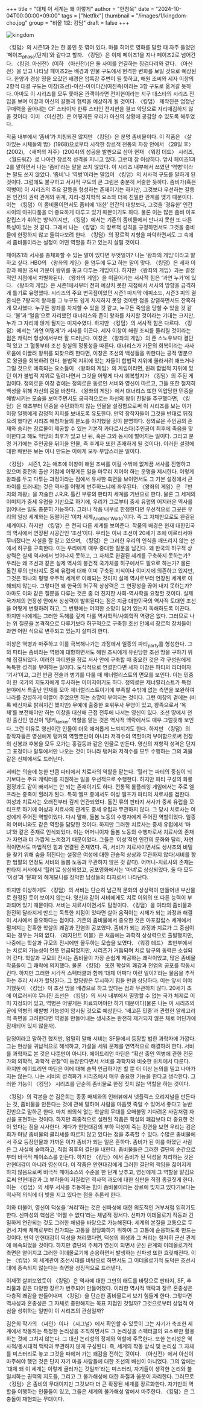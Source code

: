 +++
title = "대체 이 세계는 왜 이렇게"
author = "한창욱"
date = "2024-10-04T00:00:00+09:00"
tags = ["Netflix"]
thumbnail = "/images/1/kingdom-cho.jpg"
group = "비옽 1호: 킹덤"
draft = false
+++

![kingdom](/images/1/kingdom-cho.jpg)

〈킹덤〉의 시즌1과 2는 한 몸인 듯 엮여 있다. 마블 히어로 영화를 말할 때 자주 들었던 ‘페이즈<sub>phase</sub>(단계)’와 같다고 할까. 〈킹덤〉은 이제 페이즈1을 지나 페이즈2로 넘어간다. 〈킹덤: 아신전〉(이하 〈아신전〉)은 둘 사이를 연결하는 징검다리와 같다. 〈아신전〉을 딛고 나타날 페이즈2는 배경과 인물 구도에서 현격한 변화를 보일 것으로 예상된다. 한양과 경상 땅을 오갔던 배경은 압록강 주변이 될 듯하고, 해원 조씨와 세자 이창의 2항적 대결 구도는 이창(조선)-아신-아이다간(여진족)이라는 3항 구도로 옮겨갈 듯하다. 아마도 이 시리즈를 모두 쫓아온 관객이라면 전지현이라는 지구 대스타의 시리즈 진입을 보며 이창과 아신의 갈등과 협력을 예상하게 될 것이다. 〈킹덤〉 제작진은 엄청난 구매력을 끌어내는 CF 스타이자 한류 스타인 전지현을 결코 악당으로 자리매김하지 않을 것이다. 이미 〈아신전〉은 어떻게든 우리가 아신의 상황에 공감할 수 있도록 해두었다.

작품 내부에서 ‘좀비’가 지칭되진 않지만 〈킹덤〉은 분명 좀비물이다. 이 작품은 〈살아있는 시체들의 밤〉(1968)으로부터 시작한 장르적 전통의 자장 안에서 〈28일 후〉(2002), 〈새벽의 저주〉(2004)의 성공을 발판으로 삼아 현재 〈워킹 데드〉 시리즈, 〈월드워Z〉로 나아간 장르적 성격을 지니고 있다. 그런데 참 이상하다. 앞서 페이즈1과 2를 말하면서 나는 ‘좀비’라는 말을 쓰지 않았다. 이 시리즈 내부에서 쓰였던 ‘역병’이라는 말도 쓰지 않았다. ‘좀비’나 ‘역병’이라는 말없이 〈킹덤〉의 서사적 구도를 말하게 된 것이다. 그럼에도 불구하고 서사적 구도의 큰 그림은 충분히 서술한 듯하다. 좀비가(혹은 역병이) 이 시리즈의 주요 갈등을 형성하는 존재이기는 하지만, 그것보다 우선하는 갈등은 인간의 권력 관계와 위계, 지리-정치학적 요소와 더욱 친밀한 관계를 맺기 때문이다. 이는 〈킹덤〉이 좀비물이면서도 좀비에 ‘대한’ 인간의 대항보다, 그것을 ‘경유한’ 인간 사이의 아귀다툼을 더 중요하게 다루고 있기 때문이기도 하다. 물론 이는 많은 좀비 아포칼립스가 취하는 방식이지만, 〈킹덤〉에서는 기존의 좀비물에서 만나지 못한 또 다른 특성이 있는 것 같다. 그래서 나는 〈킹덤〉의 장르적 성격을 규정하면서도 그것을 좀비물에 한정하지 않고 들여다보려 한다. 〈킹덤〉의 장르적 지형을 파악하면서도 그 속에서 좀비물이라는 설정이 어떤 역할을 하고 있는지 살필 것이다.

페이즈1의 서사를 총체화할 수 있는 말이 있다면 무엇일까? 나는 ‘왕좌의 게임’이라고 말하고 싶다. HBO의 〈왕좌의 게임〉을 염두에 두고 하는 말이 맞다. 〈킹덤〉은 세자 이창과 해원 조씨 가문이 왕위를 놓고 다투는 게임이다. 하지만 〈왕좌의 게임〉과는 결정적인 지점에서 차별화된다. 〈왕좌의 게임〉을 이끌어가는 서사적 힘은 ‘과연 누가’에 있다. 〈왕좌의 게임〉은 시즌1에서부터 전혀 예상치 못한 지점에서 서사의 방향을 급격하게 틀기로 유명했다. 시리즈의 주요 변곡점이었던 시즌1 마지막 에피소드, 시즌3 피의 결혼식은 7왕국의 왕좌를 그 누구도 쉽게 차지하지 못할 것이란 점을 강렬하면서도 잔혹하게 묘사했다. 누구든 왕좌를 차지할 수 있을 것 같고, 누구든 죽임을 당할 수 있을 것 같다. ‘불’과 ‘얼음’으로 자리했던 대너리스와 존이 왕좌를 차지할 것이라는 기대는 크지만, 누가 그 자리에 앉게 될지는 미지수였다. 하지만 〈킹덤〉의 서사적 힘은 다르다. 〈킹덤〉에서는 ‘과연 어떻게’가 서사를 이끈다. 세자 이창이 해원 조씨를 물리칠 것이라는 점은 캐릭터 형성에서부터 잘 드러난다. 이창은 〈왕좌의 게임〉의 존 스노우보다 결단력 있고 그 혈통부터 조선 왕실의 정통성을 따른다. 대너리스가 가문의 회복이라는 사사로움에 이끌려 왕위를 되찾으려 한다면, 이창은 조선의 백성들을 위한다는 공적 명분으로 왕권을 회복하려 한다. 불법적 지위에 있는 자들이 합법적 지위에 올라서려 애쓰거나 그럴 것으로 예측되는 요소들이 〈왕좌의 게임〉의 게임이라면, 원래 합법적 지위에 있던 이가 불법적 지위로 밀려나면서 그것을 어떻게 다시 회복할지가 〈킹덤〉의 주된 게임이다. 정의로운 이창 곁에는 정의로운 동료인 서비와 영신이 따르고, 그들 또한 철저히 백성을 위해 자신의 몸을 바친다. 〈왕좌의 게임〉에서 대너리스 또한 억압당한 민중을 해방시키는 모습을 보여주면서도 궁극적으로는 자신의 왕위 찬탈을 추구했다면, 〈킹덤〉은 애초부터 민중을 수단화하지 않는 인물을 설정함으로써 이 시리즈를 보는 이가 이창 일행에게 감정적 지지를 보내도록 유도한다. 만약 창작자들이 그것을 반대로 뒤집으려 했다면 시리즈 애청자들의 분노를 야기했을 것이 분명하다. 정의로운 주인공의 존재와 승리는 장르물이 제공할 수 있는 기본적 카타르시스다(주인공이 최후에 죽음을 맞이한다고 해도 악당의 최후가 있고 난 뒤, 혹은 그와 동시에 벌어지는 일이다. 그리고 분명 거기에는 주인공을 뒤이을 인물, 즉 후계자 또한 존재하게 될 것이다). 이러한 설정에 대한 배반은 보는 이나 만드는 이에게 모두 부담스러운 일이다.

〈킹덤〉 시즌1, 2는 애초에 이창이 해원 조씨를 이길 수밖에 없게끔 서사를 진행하고 있으며 중전의 출산 기점에 어떻게든 일을 마무리 지어야 하는 운명을 제시한다. 이렇게 왕좌를 두고 다투는 과정이라는 점에서 유사한 측면을 보이면서도 그 기본 설정에서 큰 차이를 드러내는 것은 역사를 어떻게 변주하느냐에 좌우된다. 〈왕좌의 게임〉은 『반지의 제왕』을 저술한 J.R.R. 톨킨 부류의 판타지 세계를 기반으로 한다. 물론 그 세계의 이미지가 중세 유럽을 기반으로 하기에, 우리가 그로부터 중세 유럽의 어지러운 역사를 읽어내는 일도 충분히 가능하다. 그러나 작품 내부로 한정한다면 우선적으로 그곳은 우리의 일상 세계와는 동떨어진 ‘이차 세계<sub>Another World</sub>’이다. 즉 그 자체만으로도 완결된 세계이다. 하지만 〈킹덤〉은 전혀 다른 세계를 보여준다. 작품의 배경은 현재 대한민국의 역사에서 연장된 시공간인 ‘조선’이다. 우리는 이씨 조선이 20세기 초에 이르러서야 무너졌다는 사실을 잘 알고 있으며, 〈킹덤〉은 그러한 우리의 인식을 깨뜨리지 않는 선에서 허구를 구축한다. 이는 우리에게 매우 중대한 질문을 남긴다. 왜 한국의 허구적 상상력은 실제 역사에서 벗어나지 못하고, 그 자체로 완결된 세계를 구축하지 못하는가? 우리는 왜 조선과 같은 실제 역사의 봉건적 국가체를 허구에서도 필요로 하는가? 물론 톨킨 류의 판타지도 중세 유럽에 대해 이미 구축된 지식이나 이미지에 의존하고 있지만, 그것은 하나의 평행 우주적 세계로 이해되는 것이지 실제 역사로부터 연장된 세계로 이해되지 않는다. 그렇다면 왜 한국의 허구적 상상력은 그 연장성을 끊어 내지 못하는가? 아마도 이와 같은 질문을 다루는 것은 좀 더 진지한 사회-역사학을 요청할 것이다. 실제 국가체의 연장성 안에서 상상력이 발휘된다는 점은 지금 대한민국의 역사적 토대인 조선을 어떻게 변형하려 하고, 그 변형에는 어떠한 소망이 담겨 있는지 독해하도록 이끈다. 하지만 나에게는 그러한 독해를 깊게 다룰 역사학적/사회학적 역량은 없다. 그러므로 나는 위 질문을 본격적으로 다루기보다 허구적으로 구축된 조선 안에서 장르적 장치들이 과연 어떤 식으로 변주되고 있는지 살피려 한다.

이창은 역병과 마주하고 이를 극복해나가는 과정에서 일종의 파티<sub>party</sub>를 형성한다. 그의 파티는 좀비라는 역병에 대항하면서도 해원 조씨에게 유린당한 조선 땅을 구하기 위해 집결되었다. 이러한 파티원을 장르 서사 안에 구축할 때 중요한 것은 각 구성원에게 독특한 성격을 부여하는 일이다. 도식적으로 연결한다면 세자 이창은 파티의 리더이자 ‘기사’이고, 그런 만큼 전술과 병기를 다룰 때 제너럴리스트의 면모를 보인다. 이는 민중이 한 국가의 지도자에게 투사하는 이미지이기도 하다. 정의로운 제너럴리스트가 특정 분야에서 특출난 인재를 모아 제너럴리스트이기에 부족할 수밖에 없는 측면을 보완하여 나라를 강성하게 이끌어 주었으면 하는 소망이 부여되는 것이다. 그런 이창의 곁에는 (비록 배신자로 밝혀지긴 했지만) 무예에 출중한 호위무사 무영이 있고, 왕족으로서 ‘옥체’를 보전해야만 하는 이창을 대신해 근접 전투에 나서는 영신이 있다. 조선 땅에서 천민 출신인 영신이 ‘탱커<sub>tanker</sub>’ 역할을 맡는 것은 역사적 맥락에서도 매우 그럴듯해 보인다. 그런 이유로 영신이란 인물이 더욱 애처롭게 느껴지기도 한다. 하지만 〈킹덤〉의 창작자들은 영신에게 탱커의 역할뿐만이 아니라 저격수의 역할마저 부여함으로써 전장의 선봉과 후봉을 모두 오가는 홍길동과 같은 인물로 만든다. 영신의 저항적 성격은 단지 그 표정이나 말투에서만 나오는 것이 아니라 탱커와 저격수를 모두 수행하는 그의 괴물 같은 신체에서도 드러난다.

서비는 의술에 능한 만큼 파티에서 치료사의 역할을 맡는다. ‘힐러’는 파티의 중심이 되기보다는 주요 캐릭터를 지원하는 일을 우선적으로 수행한다. 하지만 파티 구성의 화룡점정과도 같이 빠져서는 안 되는 존재이기도 하다. 전통적 롤플레잉 게임에서는 주로 엘프라는 종족이 힐러가 된다. 특히 엘프 중에서도 여성 엘프가 파티의 치료사를 겸한다. 여성과 치료사는 오래전부터 깊게 연관되었다. 톨킨 류의 판타지 서사가 중세 유럽을 모티프로 하기에 여성과 치료사의 관계도 중세 유럽과 무관하지 않다. 그 당시 치료사는 여성에게 주어진 역할이었다. 다시 말해, 돌봄 노동의 수행자에게 주어진 역할이었다. 일종의 어머니와도 같은 역할을 담당한 것이다. 하지만 그러한 치료사는 중세 유럽에서 ‘마녀’와 같은 존재로 인식되었다. 이는 어머니이자 돌봄 노동의 수행자로서 치료사의 존재가 자연과 더 가깝게 느껴졌기 때문이었다. 그들은 ‘이성’적인 인간의 문화와 달리, 자연적이면서도 마법적인 힘과 연결된 존재였다. 즉, 서비가 치료사이면서도 생사초의 비밀을 찾기 위해 숲을 뒤진다는 설정은 여성에 대한 관습적 상상과 무관하지 않다(서비를 향한 범팔의 연정도 서비의 돌봄 노동과 무관하지 않은 것 같다). 어머니-치료사의 존재는 판타지 서사에서 ‘힐러’로 상상되었고, 공포영화에서는 ‘마녀’로 상상되었다. 둘 다 모두 ‘이성’과 ‘문화’의 헤게모니를 장악한 남성들의 타자로서 나타난다.

하지만 이상하게도 〈킹덤〉의 서비는 단순히 남근적 문화의 상상력이 만들어낸 부산물로 한정된 듯이 보이지 않는다. 영신과 같이 서비에게도 치료 이외의 또 다른 능력이 부과되어 있기 때문이다. 서비는 치료사이면서도 탐정이다. 〈킹덤〉을 여타의 좀비물과 완전히 달라지게 만드는 독특한 지점이 있다면 살아 움직이는 시체가 되는 과정과 해결이 서사에서 중요하다는 점이다. 기존의 좀비물에서 중요한 것은 아포칼립스 세계에서 펼쳐지는 잔혹한 학살의 쾌감과 전염의 공포였다. 좀비가 되는 과정과 치료가 그 중심이 되는 경우는 거의 없다. 〈레지던트 이블〉은 처음에는 과학적 상상력으로 출발했지만, 나중에는 학살과 규모의 전시에만 몰두하는 모습을 보였다. 〈워킹 데드〉 초반부에서는 치료의 가능성이 언뜻 언급되었지만, 시리즈가 거듭되며 치료 탐구의 동력은 소실되어 갔다. 학살과 규모의 전시는 좀비물이 가장 손쉽게 제공하는 쾌락이었고, 많은 좀비물 작품들이 그 쾌락에 의지했다. 물론 〈킹덤〉 또한 학살의 쾌감과 전염의 공포를 작동시킨다. 하지만 그러한 시각적 스펙터클과 함께 ‘대체 어쩌다 이런 일이?’라는 물음을 추적하는 추리 서사가 할당된다. 그 할당량은 무시하기 힘들 만큼 상당하다. 이는 앞서 이야기했듯이 〈킹덤〉이 조선 땅을 배경으로 하고 있다는 점과 무관하지 않다. 20세기 초에 이르러서야 무너진 조선은 〈킹덤〉의 서사 내부에서 멸망할 수 없는 국가 체제로 이미 지정되어 있고, 역병은 어떻게든 치료되어야만 하기 때문이다(물론 나는 이 시리즈의 끝에 역병의 재발병 가능성이 암시될 것으로 예상한다. ‘배고픈 민중’과 관련한 알레고리적 측면을 고려한다면 역병을 만들어내는 생사초는 완전히 제거되지 않은 채로 어딘가에 잠재되어 있지 않을까).

탐정이라고 말하긴 했지만, 엄밀히 말해 서비는 SF물에서 등장할 법한 과학자에 가깝다. 그는 현상을 귀납적으로 해석하고, 가설을 세워 문제를 연역적으로 해결하려 한다. 서비를 과학자로 본 것은 나뿐만이 아니다. 에이드리언 마틴은 “확산 중인 역병에 관한 전문가의 의학적, 과학적 관찰”이 등장한다면서 서비를 과학자와 비슷한 위치에서 다룬다. 하지만 에이드리언 마틴은 이에 대해 슬쩍 언급하기만 할 뿐 더 이상 논의를 밀고 나아가지는 않는다. 나는 서비의 성격화가 시리즈에서 매우 중요한 기능을 한다고 생각한다. 그러한 기능이 〈킹덤〉 시리즈를 단순히 좀비물로 한정 짓지 않는 역할을 하는 것이다.

〈킹덤〉의 각본을 쓴 김은희는 종종 매체와의 인터뷰에서 넷플릭스 오리지널을 만든다는 것, 좀비물을 만든다는 것에 관해 말하며 사람을 마음껏 죽일 수 있어서 좋다고 농반진반으로 말하곤 한다. 마치 죄의식 없는 학살의 무대를 오매불망 기다려온 사람처럼 자신을 표현하는 것이다. 하지만 최종적으로 실현된 작품은 학살의 쾌감보다 더 중요한 것이 있다는 점을 시사한다. 게다가  안현대감의 부하 덕성이 죽는 장면을 보면 우리는 김은희가 마냥 좀비물의 클리셰를 따르지 않고 있다는 점을 추측할 수 있다. 수많은 좀비물에서 주요 등장인물과 가까운 이가 좀비가 되는 일은 흔하다. 좀비가 된 이를 아꼈던 사람은 그 사실에 슬퍼하고, 직접 최후의 결단을 내린다. 좀비물들은 그러한 결단의 순간으로부터 비극적 페이소스를 만든다. 하지만 〈킹덤〉에서 좀비가 된 덕성을 처리하는 것은 안현대감이 아니라 영신이다. 이 작품은 안현대감에게 그러한 결단의 책임을 짊어지게 하지 않음으로써 비극적 페이소스의 수준을 한 단계 낮추고, 영신에게 그 역할을 맡김으로써 안현대감과 그 부하들이 저질렀던 역사적 과오에 대한 심판을 직접 종결짓게 한다. 이는 〈킹덤〉의 세부 서사를 추동하는 힘이 좀비물이라는 장르에 빚지고 있다기보다는 역사적 의식에 더 빚을 지고 있다는 점을 추론케 한다.

이와 더불어, 영신이 덕성을 ‘처리’하는 것은 신파성에 대한 의도적인 거부처럼 읽히기도 한다. 신파성의 핵심은 ‘어쩔 수 없다’라는 체념적 정서다. 신파가 이데올로기 작동과 긴밀하게 연관되는 것도 그러한 체념을 바탕으로 가능해진다. 세계의 본질을 고통으로 두면서 지배 체제로부터 전가되는 고통을 정당화하기 위하여 그 고통에 순응하도록 만드는 것이다. 만약 안현대감이 덕성을 처리했다면, 덕성의 희생과 그 처리는 철저히 군신 관계에 예속되었을 것이다. 하지만 결단의 주체가 영신이 되면서 군신 관계의 이데올로기적 측면은 옅어지고 그러한 이데올로기에 순응하면서 발생하는 신파성 또한 흐릿해진다. 이는 〈킹덤〉의 세계관이 조선시대를 바탕으로 하면서도 그 이데올로기적 도덕은 조선시대에 종속되지 않는다는 측면을 상징적으로 드러낸다.

이제껏 살펴보았듯이 〈킹덤〉은 역사에 대한 그만의 태도를 바탕으로 판타지, SF, 추리물과 같은 다양한 장르가 변주되어 만들어졌다. 이러한 역사적 맥락과 장르 혼종성은 다층적 쾌감을 만들어내며 〈킹덤〉을 단순한 좀비물로서 보기 힘들게 한다. 그렇다면 역사성과 혼종성은 그 자체로 충만해지는 목표 지점인 것일까? 그것으로부터 상업적 야심을 성취하는 일만이 이 시리즈의 관심일까?

김은희 작가의 〈싸인〉이나 〈시그널〉에서 확인할 수 있듯이 그는 자기가 축조한 세계에서 작동하는 특정한 논리성을 조직하면서도 그 논리성을 스펙터클의 요소로만 활용하는 것에 그치지 않는다. 그 대신 논리성의 정체와 역할에 주목한다. 또한 논리성은 역사적/동시대적 맥락과 무관하지 않게 구성된다. 즉, 세계의 작동 방식 및 논리성 그 자체를 미스터리로 놓고 그것을 파헤쳐 가는 쾌감을 전하는 것이다. 〈아신전〉에서 아신이 마주해야 했던 것은 단지 자기 마을 사람들에 대한 조선의 배신이 아니었다. 그의 앞에는 ‘대체 왜 이 세계는 이렇게 굴러가는 것일까’라는 미스터리, 자기들이 생각한 논리와 불일치하는 권력의 지도들, 그리고 그 불가해성에 대한 좌절과 울분이 자리한다. 그러므로 〈킹덤〉은 좀비의 무대이지만 그것보다 더 큰 확장된 세계를 장르화한다. 자기만의 역할을 이행하는 인물들이 있고, 그들은 세계의 불가해성 앞에서 마주한다. 〈킹덤〉은 그 충돌이 재현되는 무대이다.
